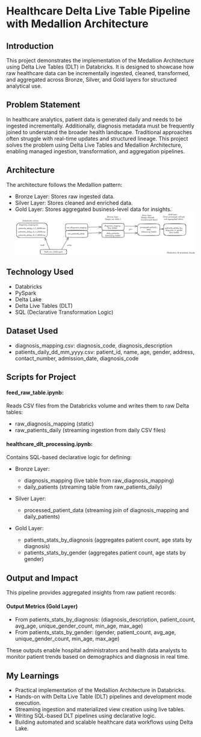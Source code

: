 # Healthcare Delta Live Table Pipeline with Medallion Architecture

## Introduction
This project demonstrates the implementation of the Medallion Architecture using Delta Live Tables (DLT) in Databricks. It is designed to showcase how raw healthcare data can be incrementally ingested, cleaned, transformed, and aggregated across Bronze, Silver, and Gold layers for structured analytical use.

## Problem Statement
In healthcare analytics, patient data is generated daily and needs to be ingested incrementally. Additionally, diagnosis metadata must be frequently joined to understand the broader health landscape. Traditional approaches often struggle with real-time updates and structured lineage. This project solves the problem using Delta Live Tables and Medallion Architecture, enabling managed ingestion, transformation, and aggregation pipelines.

## Architecture
The architecture follows the Medallion pattern:
- Bronze Layer: Stores raw ingested data.
- Silver Layer: Stores cleaned and enriched data.
- Gold Layer: Stores aggregated business-level data for insights.
![Project Architecture](Healthcare-Delta-Live-Table-Pipeline-with-Medallion-Architecture.png)

## Technology Used
- Databricks
- PySpark
- Delta Lake
- Delta Live Tables (DLT)
- SQL (Declarative Transformation Logic)

## Dataset Used
- diagnosis_mapping.csv: diagnosis_code, diagnosis_description
- patients_daily_dd_mm_yyyy.csv: patient_id, name, age, gender, address, contact_number, admission_date, diagnosis_code

## Scripts for Project
#### feed_raw_table.ipynb:
Reads CSV files from the Databricks volume and writes them to raw Delta tables:
- raw_diagnosis_mapping (static)
- raw_patients_daily (streaming ingestion from daily CSV files)

#### healthcare_dlt_processing.ipynb:
Contains SQL-based declarative logic for defining:
- Bronze Layer:
  - diagnosis_mapping (live table from raw_diagnosis_mapping)
  - daily_patients (streaming table from raw_patients_daily)

- Silver Layer:
  - processed_patient_data (streaming join of diagnosis_mapping and daily_patients)

- Gold Layer:
  - patients_stats_by_diagnosis (aggregates patient count, age stats by diagnosis)
  - patients_stats_by_gender (aggregates patient count, age stats by gender)

## Output and Impact
This pipeline provides aggregated insights from raw patient records:

#### Output Metrics (Gold Layer)
- From patients_stats_by_diagnosis: (diagnosis_description, patient_count, avg_age, unique_gender_count, min_age, max_age)
- From patients_stats_by_gender: (gender, patient_count, avg_age, unique_gender_count, min_age, max_age)

These outputs enable hospital administrators and health data analysts to monitor patient trends based on demographics and diagnosis in real time.

## My Learnings
- Practical implementation of the Medallion Architecture in Databricks.
- Hands-on with Delta Live Table (DLT) pipelines and development mode execution.
- Streaming ingestion and materialized view creation using live tables.
- Writing SQL-based DLT pipelines using declarative logic.
- Building automated and scalable healthcare data workflows using Delta Lake.

